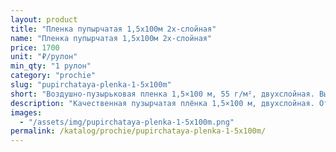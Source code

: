 ```yaml
---
layout: product
title: "Пленка пупырчатая 1,5х100м 2х-слойная"
name: "Пленка пупырчатая 1,5х100м 2х-слойная"
price: 1700
unit: "₽/рулон"
min_qty: "1 рулон"
category: "prochie"
slug: "pupirchataya-plenka-1-5x100m"
short: "Воздушно-пузырьковая пленка 1,5×100 м, 55 г/м², двухслойная. Выгодно для магазинов и маркетплейсов."
description: "Качественная пузырчатая плёнка 1,5×100 м, двухслойная. Отлично защищает товары при транспортировке и хранении. Купить в Екатеринбурге, доставка по всей России."
images:
  - "/assets/img/pupirchataya-plenka-1-5x100m.png"
permalink: /katalog/prochie/pupirchataya-plenka-1-5x100m/
---
```

